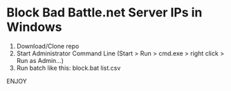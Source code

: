 # Block Bad Battle.net Server IPs in Windows #

1. Download/Clone repo
2. Start Administrator Command Line (Start > Run > cmd.exe > right click > Run as Admin...)
3. Run batch like this: block.bat list.csv

ENJOY